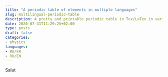 ```yaml
---
title: "A periodic table of elements in multiple languages"
slug: multilingual-periodic-table
description: A pretty and printable periodic table in Tex/LaTex in various languages
date: 2020-07-31T11:29:25+02:00
type: posts
draft: false
categories:
- physics
languages:
- RU/FR
- RU/EN
---
```


Salut
